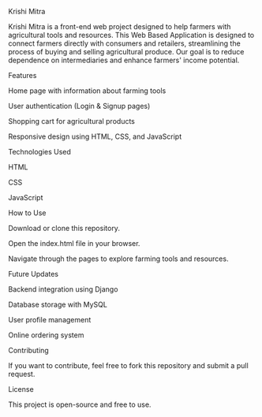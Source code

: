Krishi Mitra

Krishi Mitra is a front-end web project designed to help farmers with agricultural tools and resources. This Web Based Application is designed to connect farmers directly with consumers and retailers, streamlining the process of buying and selling agricultural produce. Our goal is to reduce dependence on intermediaries and enhance farmers' income potential.

Features

Home page with information about farming tools

User authentication (Login & Signup pages)

Shopping cart for agricultural products

Responsive design using HTML, CSS, and JavaScript

Technologies Used

HTML

CSS

JavaScript

How to Use

Download or clone this repository.

Open the index.html file in your browser.

Navigate through the pages to explore farming tools and resources.

Future Updates

Backend integration using Django

Database storage with MySQL

User profile management

Online ordering system

Contributing

If you want to contribute, feel free to fork this repository and submit a pull request.

License

This project is open-source and free to use.

